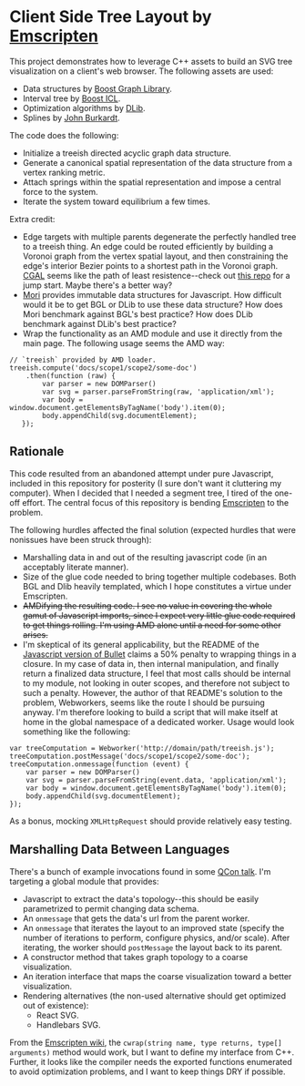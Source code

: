 Client Side Tree Layout by [Emscripten](https://github.com/kripken/emscripten)
==============================================================================
This project demonstrates how to leverage C++ assets to build an SVG tree visualization on a client's web browser.
The following assets are used:
* Data structures by [Boost Graph Library](http://www.boost.org/doc/libs/release/libs/graph/).
* Interval tree by [Boost ICL](http://www.boost.org/doc/libs/release/libs/icl/doc/html/index.html).
* Optimization algorithms by [DLib](http://dlib.net).
* Splines by [John Burkardt](http://people.sc.fsu.edu/~jburkardt/cpp_src/spline/spline.html).

The code does the following:
* Initialize a treeish directed acyclic graph data structure.
* Generate a canonical spatial representation of the data structure from a vertex ranking metric.
* Attach springs within the spatial representation and impose a central force to the system.
* Iterate the system toward equilibrium a few times.

Extra credit:
* Edge targets with multiple parents degenerate the perfectly handled tree to a treeish thing.
  An edge could be routed efficiently by building a Voronoi graph from the vertex spatial layout, and
  then constraining the edge's interior Bezier points to a shortest path in the Voronoi graph.
  [CGAL](http://doc.cgal.org) seems like the path of least resistence--check out [this repo](https://github.com/marcosscriven/cgaljs) for a jump start.
  Maybe there's a better way?
* [Mori](https://github.com/swannodette/mori) provides immutable data structures for Javascript.
  How difficult would it be to get BGL or DLib to use these data structure?
  How does Mori benchmark against BGL's best practice?
  How does DLib benchmark against DLib's best practice?
* Wrap the functionality as an AMD module and use it directly from the main page.
  The following usage seems the AMD way:
```
// `treeish` provided by AMD loader.
treeish.compute('docs/scope1/scope2/some-doc')
    .then(function (raw) {
        var parser = new DOMParser()
        var svg = parser.parseFromString(raw, 'application/xml');
        var body = window.document.getElementsByTagName('body').item(0);
        body.appendChild(svg.documentElement);
   });
```

Rationale
---------
This code resulted from an abandoned attempt under pure Javascript, included in this repository for posterity (I sure don't want it cluttering my computer).
When I decided that I needed a segment tree, I tired of the one-off effort.
The central focus of this repository is bending [Emscripten](https://github.com/kripken/emscripten) to the problem.

The following hurdles affected the final solution (expected hurdles that were nonissues have been struck through):
* Marshalling data in and out of the resulting javascript code (in an acceptably literate manner).
* Size of the glue code needed to bring together multiple codebases.
  Both BGL and Dlib heavily templated, which I hope constitutes a virtue under Emscripten.
* <del>
  AMDifying the resulting code.
  I see no value in covering the whole gamut of Javascript imports, since I expect very little glue code required to get things rolling.
  I'm using AMD alone until a need for some other arises.
  </del>
* I'm skeptical of its general applicability, but the README of the [Javascript version of Bullet](https://github.com/kripken/ammo.js/) claims a 50% penalty to wrapping things in a closure.
  In my case of data in, then internal manipulation, and finally return a finalized data structure, I feel that most calls should be internal to my module, not looking in outer scopes, and therefore not subject to such a penalty.
  However, the author of that README's solution to the problem, Webworkers, seems like the route I should be pursuing anyway.
  I'm therefore looking to build a script that will make itself at home in the global namespace of a dedicated worker.
  Usage would look something like the following:
```
var treeComputation = Webworker('http://domain/path/treeish.js');
treeComputation.postMessage('docs/scope1/scope2/some-doc');
treeComputation.onmessage(function (event) {
    var parser = new DOMParser()
    var svg = parser.parseFromString(event.data, 'application/xml');
    var body = window.document.getElementsByTagName('body').item(0);
    body.appendChild(svg.documentElement);
});
```
  As a bonus, mocking `XMLHttpRequest` should provide relatively easy testing.

Marshalling Data Between Languages
----------------------------------
There's a bunch of example invocations found in some [QCon talk](http://kripken.github.io/mloc_emscripten_talk/qcon.html).
I'm targeting a global module that provides:
* Javascript to extract the data's topology--this should be easily parametrized to permit changing data schema.
* An `onmessage` that gets the data's url from the parent worker.
* An `onmessage` that iterates the layout to an improved state (specify the number of iterations to perform, configure physics, and/or scale).
  After iterating, the worker should `postMessage` the layout back to its parent.
* A constructor method that takes graph topology to a coarse visualization.
* An iteration interface that maps the coarse visualization toward a better visualization.
* Rendering alternatives (the non-used alternative should get optimized out of existence):
  * React SVG.
  * Handlebars SVG.

From the [Emscripten wiki](https://github.com/kripken/emscripten/wiki/Interacting-with-code#calling-compiled-functions-from-normal-javascript), the `cwrap(string name, type returns, type[] arguments)` method would work, but I want to define my interface from C++.
Further, it looks like the compiler needs the exported functions enumerated to avoid optimization problems, and I want to keep things DRY if possible.
